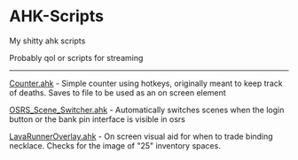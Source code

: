 # AHK-Scripts
My shitty ahk scripts


Probably qol or scripts for streaming

--------------------------------------
[Counter.ahk](https://github.com/null-zero/AHK-Scripts/blob/master/Counter.ahk) - Simple counter using hotkeys, originally meant to keep track of deaths. Saves to file to be used as an on screen element

[OSRS_Scene_Switcher.ahk](https://github.com/null-zero/AHK-Scripts/blob/master/OSRS_Scene_Switcher.ahk) - Automatically switches scenes when the login button or the bank pin interface is visible in osrs

[LavaRunnerOverlay.ahk](https://github.com/null-zero/AHK-Scripts/blob/master/LavaRunnerOverlay.ahk) - On screen visual aid for when to trade binding necklace. Checks for the image of "25" inventory spaces.
